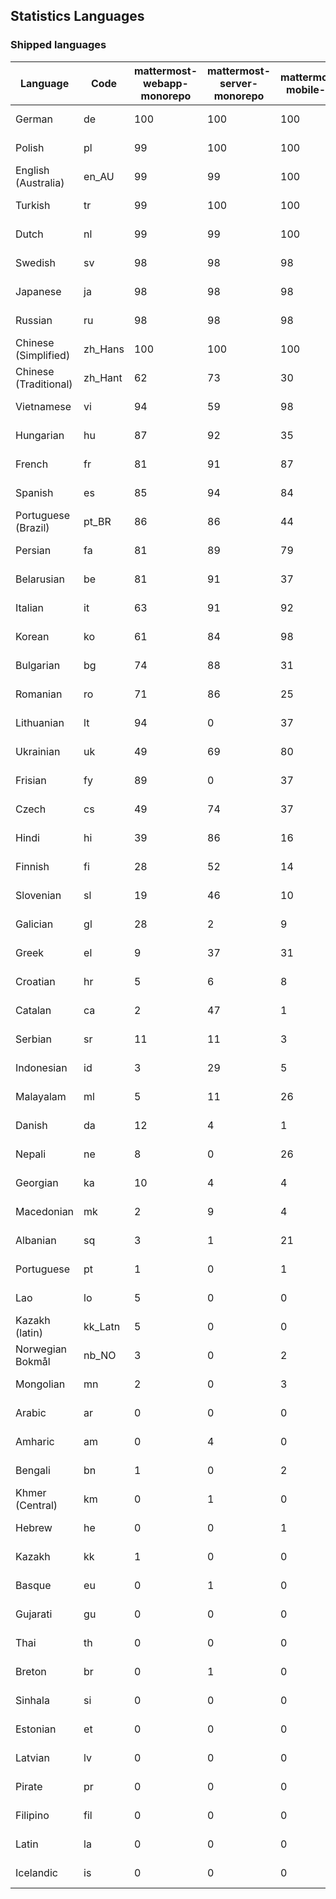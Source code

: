 ## Statistics Languages ##
###  Shipped languages  ###
|Language|Code|mattermost-webapp-monorepo|mattermost-server-monorepo|mattermost-mobile-v2|mattermost-desktop|mattermost-playbooks-webapp|calls-webapp|Total|Last Modified|
|---|---|---|---|---|---|---|---|---|---|
|German|de| 100| 100| 100| 100| 0| 100| 100|2023-10-07T09:52:12.615792Z|
|Polish|pl| 99| 100| 100| 100| 0| 100| 99|2023-10-07T09:52:13.212741Z|
|English (Australia)|en_AU| 99| 99| 100| 100| 0| 0| 99|2023-10-08T07:28:17.986114Z|
|Turkish|tr| 99| 100| 100| 100| 0| 100| 99|2023-10-07T09:52:13.148026Z|
|Dutch|nl| 99| 99| 100| 100| 0| 100| 99|2023-10-08T19:00:54.427205Z|
|Swedish|sv| 98| 98| 98| 100| 0| 100| 98|2023-10-07T09:52:13.247442Z|
|Japanese|ja| 98| 98| 98| 100| 0| 100| 98|2023-10-07T09:52:13.183032Z|
|Russian|ru| 98| 98| 98| 100| 0| 76| 95|2023-10-07T09:52:13.169717Z|
|Chinese (Simplified)|zh_Hans| 100| 100| 100| 100| 0| 100| 95|2023-10-08T02:24:45.824348Z|
|Chinese (Traditional)|zh_Hant| 62| 73| 30| 94| 0| 4| 88|2023-10-07T09:52:12.572820Z|
|Vietnamese|vi| 94| 59| 98| 100| 0| 100| 86|2023-10-08T16:38:35.936812Z|
|Hungarian|hu| 87| 92| 35| 89| 0| 0| 82|2023-10-07T09:52:12.648738Z|
|French|fr| 81| 91| 87| 100| 0| 58| 82|2023-10-07T09:52:12.664998Z|
|Spanish|es| 85| 94| 84| 88| 0| 28| 81|2023-10-07T09:52:13.178337Z|
|Portuguese (Brazil)|pt_BR| 86| 86| 44| 70| 0| 100| 81|2023-10-07T09:52:12.599769Z|
|Persian|fa| 81| 89| 79| 89| 0| 0| 78|2023-10-07T09:52:12.586004Z|
|Belarusian|be| 81| 91| 37| 8| 0| 0| 76|2023-10-07T09:52:12.712785Z|
|Italian|it| 63| 91| 92| 21| 0| 24| 72|2023-10-07T09:52:12.684685Z|
|Korean|ko| 61| 84| 98| 100| 0| 99| 71|2023-10-07T09:52:13.188603Z|
|Bulgarian|bg| 74| 88| 31| 0| 0| 0| 70|2023-10-07T09:52:13.160105Z|
|Romanian|ro| 71| 86| 25| 0| 0| 0| 67|2023-10-07T09:52:13.229289Z|
|Lithuanian|lt| 94| 0| 37| 86| 0| 89| 63|2023-10-07T09:52:12.964351Z|
|Ukrainian|uk| 49| 69| 80| 72| 0| 0| 59|2023-10-07T09:52:12.544851Z|
|Frisian|fy| 89| 0| 37| 0| 0| 0| 57|2023-10-07T09:52:12.825729Z|
|Czech|cs| 49| 74| 37| 86| 0| 100| 53|2023-10-07T09:52:12.750319Z|
|Hindi|hi| 39| 86| 16| 0| 0| 0| 47|2023-10-07T09:52:12.864439Z|
|Finnish|fi| 28| 52| 14| 0| 0| 0| 32|2023-10-07T09:52:12.807567Z|
|Slovenian|sl| 19| 46| 10| 0| 0| 0| 23|2023-10-07T09:52:13.092646Z|
|Galician|gl| 28| 2| 9| 0| 0| 0| 19|2023-10-07T09:52:12.834246Z|
|Greek|el| 9| 37| 31| 0| 0| 0| 18|2023-10-07T09:52:12.776256Z|
|Croatian|hr| 5| 6| 8| 9| 0| 100| 14|2023-10-07T09:52:12.878759Z|
|Catalan|ca| 2| 47| 1| 0| 0| 0| 13|2023-10-07T09:52:12.738307Z|
|Serbian|sr| 11| 11| 3| 86| 0| 0| 12|2023-10-07T09:52:13.120660Z|
|Indonesian|id| 3| 29| 5| 0| 0| 0| 10|2023-10-07T09:52:12.889323Z|
|Malayalam|ml| 5| 11| 26| 0| 0| 0| 9|2023-10-07T09:52:13.008473Z|
|Danish|da| 12| 4| 1| 0| 0| 0| 8|2023-10-07T09:52:12.764338Z|
|Nepali|ne| 8| 0| 26| 0| 0| 0| 7|2023-10-07T09:52:13.061461Z|
|Georgian|ka| 10| 4| 4| 0| 0| 0| 7|2023-10-07T09:52:12.909184Z|
|Macedonian|mk| 2| 9| 4| 26| 0| 0| 5|2023-10-07T09:52:12.983858Z|
|Albanian|sq| 3| 1| 21| 0| 0| 0| 5|2023-10-07T09:52:13.105743Z|
|Portuguese|pt| 1| 0| 1| 86| 0| 0| 3|2023-10-07T09:52:13.078676Z|
|Lao|lo| 5| 0| 0| 0| 0| 0| 3|2023-10-07T09:52:12.951629Z|
|Kazakh (latin)|kk_Latn| 5| 0| 0| 0| 0| 0| 3|2023-10-07T09:52:12.926698Z|
|Norwegian Bokmål|nb_NO| 3| 0| 2| 0| 0| 0| 2|2023-10-07T09:52:13.050049Z|
|Mongolian|mn| 2| 0| 3| 0| 0| 0| 2|2023-10-07T09:52:13.036017Z|
|Arabic|ar| 0| 0| 0| 42| 0| 0| 1|2023-10-07T09:52:13.022954Z|
|Amharic|am| 0| 4| 0| 0| 0| 0| 1|2023-10-07T09:52:12.700296Z|
|Bengali|bn| 1| 0| 2| 0| 0| 0| 1|2023-10-07T09:52:12.722095Z|
|Khmer (Central)|km| 0| 1| 0| 0| 0| 0| 0|2023-10-07T09:52:12.935070Z|
|Hebrew|he| 0| 0| 1| 0| 0| 0| 0|2023-10-07T09:52:12.852931Z|
|Kazakh|kk| 1| 0| 0| 0| 0| 0| 0|2023-10-07T09:52:12.918194Z|
|Basque|eu| 0| 1| 0| 0| 0| 0| 0|2023-10-07T09:52:12.797616Z|
|Gujarati|gu| 0| 0| 0| 0| 0| 0| 0|2023-10-07T09:52:12.843764Z|
|Thai|th| 0| 0| 0| 6| 0| 0| 0|2023-10-07T09:52:13.127478Z|
|Breton|br| 0| 1| 0| 0| 0| 0| 0|2023-10-07T09:52:12.730806Z|
|Sinhala|si| 0| 0| 0| 0| 0| 0| 0|2023-10-07T09:52:13.085542Z|
|Estonian|et| 0| 0| 0| 0| 0| 0| 0|2023-10-07T09:52:12.786903Z|
|Latvian|lv| 0| 0| 0| 0| 0| 0| 0|2023-10-07T09:52:12.972426Z|
|Pirate|pr| 0| 0| 0| 0| 0| 0| 0|2023-10-07T09:52:13.069079Z|
|Filipino|fil| 0| 0| 0| 0| 0| 0| 0|2023-10-07T09:52:12.816766Z|
|Latin|la| 0| 0| 0| 0| 0| 0| 0|2023-10-07T09:52:12.943091Z|
|Icelandic|is| 0| 0| 0| 0| 0| 0| 0|2023-10-07T09:52:12.899819Z|
